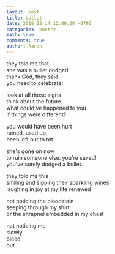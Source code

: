```yaml
---
layout: post
title: bullet
date: 2018-12-14 12:00:00 -0700
categories: poetry 
math: true
comments: true
author: Aaron
---
```


they told me that  
she was a bullet dodged  
thank God, they said.  
you need to celebrate!  

look at all those signs  
think about the future  
what could've happened to you  
if things were different?  

you would have been hurt  
ruined, used up,  
been left out to rot.  

she's gone on now  
to ruin someone else. you're saved!  
you've surely dodged a bullet.  

they told me this  
smiling and sipping their sparkling wines  
laughing in joy at my life renewed  

not noticing the bloodstain  
seeping through my shirt  
or the shrapnel embedded in my chest  

not noticing me  
slowly  
bleed  
out